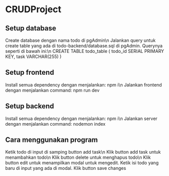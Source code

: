 # CRUDProject
## Setup database
Create database dengan nama todo di pgAdmin\n
Jalankan query untuk create table yang ada di todo-backend/database.sql di pgAdmin. Querynya seperti di bawah ini:\n
CREATE TABLE todo_table (
  todo_id SERIAL PRIMARY KEY,
  task VARCHAR(255)
)

## Setup frontend
Install semua dependency dengan menjalankan: npm i\n
Jalankan frontend dengan menjalankan command: npm run dev

## Setup backend
Install semua dependency dengan menjalankan: npm i\n
Jalankan server dengan menjalankan command: nodemon index

## Cara menggunakan program
Ketik todo di input di samping button add task\n
Klik button add task untuk menambahkan todo\n
Klik button delete untuk menghapus todo\n
Klik button edit untuk menampilkan modal untuk mengedit. Ketik isi todo yang baru di input yang ada di modal. Klik button save changes
